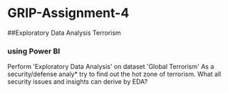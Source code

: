 # GRIP-Assignment-4
##Exploratory Data Analysis Terrorism 
### using Power BI
Perform 'Exploratory Data Analysis' on dataset 'Global Terrorism'
As a security/defense analy* try to find out the hot zone of terrorism.
What all security issues and insights can derive by EDA?
